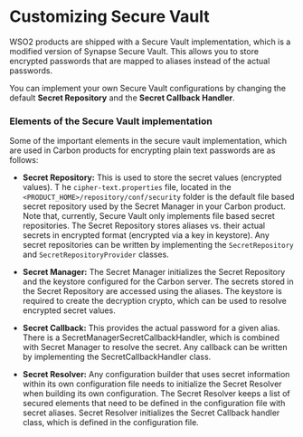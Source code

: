 # Customizing Secure Vault

WSO2 products are shipped with a Secure Vault implementation, which is a modified version of Synapse Secure Vault. This allows you to store encrypted passwords that are mapped to aliases instead of the actual passwords.

You can implement your own Secure Vault configurations by changing the default **Secret Repository** and the **Secret Callback Handler**.

### Elements of the Secure Vault implementation

Some of the important elements in the secure vault implementation, which are used in Carbon products for encrypting plain text passwords are as follows:

-   **Secret Repository:** This is used to store the secret values (encrypted values). T he `cipher-text.properties` file, located in the `<PRODUCT_HOME>/repository/conf/security` folder is the default file based secret repository used by the Secret Manager in your Carbon product. Note that, currently, Secure Vault only implements file based secret repositories. The Secret Repository stores aliases vs. their actual secrets in encrypted format (encrypted via a key in keystore). Any secret repositories can be written by implementing the `SecretRepository` and `SecretRepositoryProvider` classes. 

-   **Secret Manager:** The Secret Manager initializes the Secret Repository and the keystore configured for the Carbon server. The secrets stored in the Secret Repository are accessed using the aliases. The keystore is required to create the decryption crypto, which can be used to resolve encrypted secret values.

-   **Secret Callback:** This provides the actual password for a given alias. There is a SecretManagerSecretCallbackHandler, which is combined with Secret Manager to resolve the secret. Any callback can be written by implementing the SecretCallbackHandler class.

-   **Secret Resolver:** Any configuration builder that uses secret information within its own configuration file needs to initialize the Secret Resolver when building its own configuration. The Secret Resolver keeps a list of secured elements that need to be defined in the configuration file with secret aliases. Secret Resolver initializes the Secret Callback handler class, which is defined in the configuration file.
